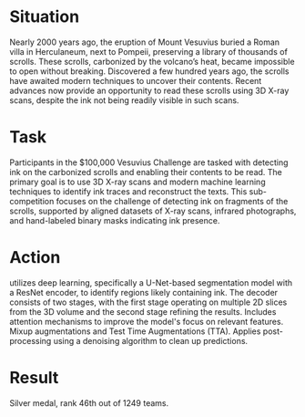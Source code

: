 # Situation
Nearly 2000 years ago, the eruption of Mount Vesuvius buried a Roman villa in Herculaneum, next to Pompeii, preserving a library of thousands of scrolls. These scrolls, carbonized by the volcano’s heat, became impossible to open without breaking. Discovered a few hundred years ago, the scrolls have awaited modern techniques to uncover their contents. Recent advances now provide an opportunity to read these scrolls using 3D X-ray scans, despite the ink not being readily visible in such scans.  

# Task
Participants in the $100,000 Vesuvius Challenge are tasked with detecting ink on the carbonized scrolls and enabling their contents to be read. The primary goal is to use 3D X-ray scans and modern machine learning techniques to identify ink traces and reconstruct the texts. This sub-competition focuses on the challenge of detecting ink on fragments of the scrolls, supported by aligned datasets of X-ray scans, infrared photographs, and hand-labeled binary masks indicating ink presence.  

# Action
utilizes deep learning, specifically a U-Net-based segmentation model with a ResNet encoder, to identify regions likely containing ink. The decoder consists of two stages, with the first stage operating on multiple 2D slices from the 3D volume and the second stage refining the results. Includes attention mechanisms to improve the model's focus on relevant features. Mixup augmentations and Test Time Augmentations (TTA). Applies post-processing using a denoising algorithm to clean up predictions.  

# Result
Silver medal, rank 46th out of 1249 teams.

